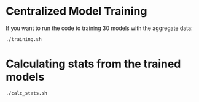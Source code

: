 
# Centralized Model Training

If you want to run the code to training 30 models with the aggregate data:

```sh
./training.sh
```

# Calculating stats from the trained models

```sh
./calc_stats.sh
```
